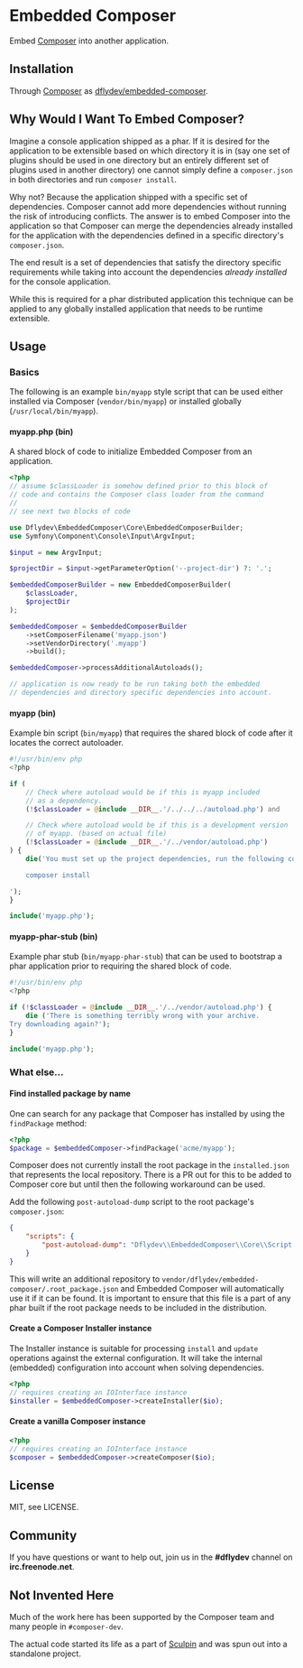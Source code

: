Embedded Composer
=================

Embed [Composer][1] into another application.


Installation
------------

Through [Composer][1] as [dflydev/embedded-composer][2].


Why Would I Want To Embed Composer?
-----------------------------------

Imagine a console application shipped as a phar. If it is desired for the
application to be extensible based on which directory it is in (say one set
of plugins should be used in one directory but an entirely different set of
plugins used in another directory) one cannot simply define a `composer.json`
in both directories and run `composer install`.

Why not? Because the application shipped with a specific set of dependencies.
Composer cannot add more dependencies without running the risk of introducing
conflicts. The answer is to embed Composer into the application so that
Composer can merge the dependencies already installed for the application
with the dependencies defined in a specific directory's `composer.json`.

The end result is a set of dependencies that satisfy the directory specific
requirements while taking into account the dependencies *already installed*
for the console application.

While this is required for a phar distributed application this technique can
be applied to any globally installed application that needs to be runtime
extensible.


Usage
-----

### Basics

The following is an example `bin/myapp` style script that can be used either
installed via Composer (`vendor/bin/myapp`) or installed globally
(`/usr/local/bin/myapp`).

#### myapp.php (bin)

A shared block of code to initialize Embedded Composer from an application.

```php
<?php
// assume $classLoader is somehow defined prior to this block of
// code and contains the Composer class loader from the command
//
// see next two blocks of code

use Dflydev\EmbeddedComposer\Core\EmbeddedComposerBuilder;
use Symfony\Component\Console\Input\ArgvInput;

$input = new ArgvInput;

$projectDir = $input->getParameterOption('--project-dir') ?: '.';

$embeddedComposerBuilder = new EmbeddedComposerBuilder(
    $classLoader,
    $projectDir
);

$embeddedComposer = $embeddedComposerBuilder
    ->setComposerFilename('myapp.json')
    ->setVendorDirectory('.myapp')
    ->build();

$embeddedComposer->processAdditionalAutoloads();

// application is now ready to be run taking both the embedded
// dependencies and directory specific dependencies into account.
```


#### myapp (bin)

Example bin script (`bin/myapp`) that requires the shared block of code
after it locates the correct autoloader.

```php
#!/usr/bin/env php
<?php

if (
    // Check where autoload would be if this is myapp included
    // as a dependency.
    (!$classLoader = @include __DIR__.'/../../../autoload.php') and

    // Check where autoload would be if this is a development version
    // of myapp. (based on actual file)
    (!$classLoader = @include __DIR__.'/../vendor/autoload.php')
) {
    die('You must set up the project dependencies, run the following commands:

    composer install

');
}

include('myapp.php');
```

#### myapp-phar-stub (bin)

Example phar stub (`bin/myapp-phar-stub`) that can be used to bootstrap
a phar application prior to requiring the shared block of code.

```php
#!/usr/bin/env php
<?php

if (!$classLoader = @include __DIR__.'/../vendor/autoload.php') {
    die ('There is something terribly wrong with your archive.
Try downloading again?');
}

include('myapp.php');
```

### What else...

#### Find installed package by name

One can search for any package that Composer has installed by using
the `findPackage` method:

```php
<?php
$package = $embeddedComposer->findPackage('acme/myapp');
```

Composer does not currently install the root package in the `installed.json`
that represents the local repository. There is a PR out for this to be added
to Composer core but until then the following workaround can be used.

Add the following `post-autoload-dump` script to the root package's
`composer.json`:

```json
{
    "scripts": {
        "post-autoload-dump": "Dflydev\\EmbeddedComposer\\Core\\Script::postAutoloadDump"
    }
}
```

This will write an additional repository to
`vendor/dflydev/embedded-composer/.root_package.json` and Embedded Composer
will automatically use it if it can be found. It is important to ensure
that this file is a part of any phar built if the root package needs to be
included in the distribution.


#### Create a Composer Installer instance

The Installer instance is suitable for processing `install` and `update`
operations against the external configuration. It will take the internal
(embedded) configuration into account when solving dependencies.

```php
<?php
// requires creating an IOInterface instance
$installer = $embeddedComposer->createInstaller($io);
```

#### Create a vanilla Composer instance

```php
<?php
// requires creating an IOInterface instance
$composer = $embeddedComposer->createComposer($io);
```


License
-------

MIT, see LICENSE.


Community
---------

If you have questions or want to help out, join us in the **#dflydev** channel
on **irc.freenode.net**.


Not Invented Here
-----------------

Much of the work here has been supported by the Composer team and many
people in `#composer-dev`.

The actual code started its life as a part of [Sculpin][3] and was spun
out into a standalone project.


[1]: http://getcomposer.org
[2]: https://packagist.org/packages/dflydev/embedded-composer
[3]: https://sculpin.io
